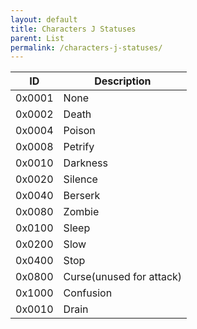 ```yaml
---
layout: default
title: Characters J Statuses
parent: List
permalink: /characters-j-statuses/
---
```


| ID     | Description              |
|--------|--------------------------|
| 0x0001 | None                     |
| 0x0002 | Death                    |
| 0x0004 | Poison                   |
| 0x0008 | Petrify                  |
| 0x0010 | Darkness                 |
| 0x0020 | Silence                  |
| 0x0040 | Berserk                  |
| 0x0080 | Zombie                   |
| 0x0100 | Sleep                    |
| 0x0200 | Slow                     |
| 0x0400 | Stop                     |
| 0x0800 | Curse(unused for attack) |
| 0x1000 | Confusion                |
| 0x0010 | Drain                    |